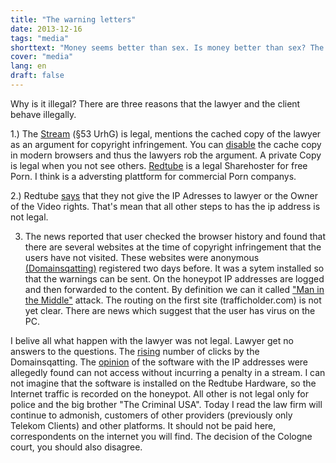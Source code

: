 ```yaml
---
title: "The warning letters"
date: 2013-12-16
tags: "media"
shorttext: "Money seems better than sex. Is money better than sex? The lawyer find every day new way for money and let the woman wait ..."
cover: "media"
lang: en
draft: false
---
```


Why is it illegal? There are three reasons that the lawyer and the client behave illegally.

1.) The [Stream](http://www.youtube.com/watch?v=_g9rrTwrPIo "Urheberrecht Stream und Cache") (§53 UrhG) is legal, mentions the cached copy of the lawyer as an argument for copyright infringement. You can <a href="http://www.youtube.com/watch?v=Nl8HhwC74Qk" title="Google Chrome Cache off" rel="external">disable</a> the cache copy in modern browsers and thus the lawyers rob the argument. A private Copy is legal when you not see others. <a href="http://en.wikipedia.org/wiki/Redtube" title="Redtube meets Wikipedia" rel="external">Redtube</a> is a legal Sharehoster for free Porn. I think is a adversting plattform for commercial Porn companys.

2.) Redtube <a href="http://www.augsburger-allgemeine.de/digital/Abzocke-im-grossen-Stil-Warum-Abgemahnte-nicht-zahlen-sollten-id28118237.html" title="Beitrag der Augsburger Allgemeinen" rel="external">says</a> that they not give the IP Adresses to lawyer or the Owner of the Video rights. That's mean that all other steps to has the ip address is not legal.

3) The news reported that user checked the browser history and found that there are several websites at the time of copyright infringement that the users have not visited. These websites were anonymous <a href="http://en.wikipedia.org/wiki/Cybersquatting" title="Wikipedia explain Doaminsgatting" rel="external">(Domainsqatting)</a> registered two days before. It was a sytem installed so that the warnings can be sent. On the honeypot IP addresses are logged and then forwarded to the content. By definition we can it called <a href="http://en.wikipedia.org/wiki/Man-in-the-middle_attack" title="Wikipedia explain Man in the Middle" rel="external">"Man in the Middle"</a> attack. The routing on the first site (trafficholder.com) is not yet clear. There are news which suggest that the user has virus on the PC.

I belive all what happen with the lawyer was not legal. Lawyer get no answers to the questions. The <a href="https://dl.dropboxusercontent.com/u/2512901/abmahnwelle-redtube-uc-sebastian.png" title="Picture with the Clicks" rel="external">rising</a> number of clicks by the Domainsqatting. The <a href="http://www.mueller-roessner.net/aktuell/artikel/article/streaming-abmahnungen-der-kanzlei-u-c-in-sachen-redtube-landgericht-koeln-gibt-erste-auskuenfte-zur.html" title="The Questions to the Software" rel="external">opinion</a> of the software with the IP addresses were allegedly found can not access without incurring a penalty in a stream. I can not imagine that the software is installed on the Redtube Hardware, so the Internet traffic is recorded on the honeypot. All other is not legal only for police and the big brother "The Criminal USA". Today I read the law firm will continue to admonish, customers of other providers (previously only Telekom Clients) and other platforms. It should not be paid here, correspondents on the internet you will find. The decision of the Cologne court, you should also disagree.
